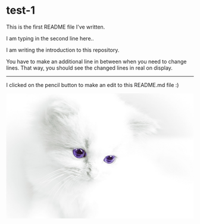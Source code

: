# test-1
This is the first README file I've written.

I am typing in the second line here..

I am writing the introduction to this repository.

You have to make an additional line in between when you need to change lines. That way, you should see the changed lines in real on display.

---
I clicked on the pencil button to make an edit to this README.md file :)

![Baby Cat](./images/cat-baby.jpg)
